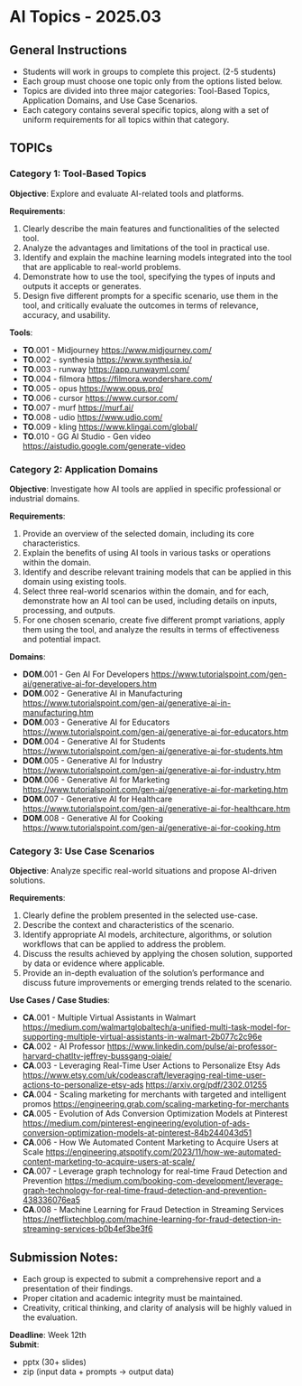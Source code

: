 
# AI Topics - 2025.03

## General Instructions
- Students will work in groups to complete this project. (2-5 students)
- Each group must choose one topic only from the options listed below.
- Topics are divided into three major categories: Tool-Based Topics, Application Domains, and Use Case Scenarios.
- Each category contains several specific topics, along with a set of uniform requirements for all topics within that category.

## TOPICs  

### Category 1: Tool-Based Topics  
**Objective**: Explore and evaluate AI-related tools and platforms.  

**Requirements**:  
1. Clearly describe the main features and functionalities of the selected tool.  
2. Analyze the advantages and limitations of the tool in practical use.  
3. Identify and explain the machine learning models integrated into the tool that are applicable to real-world problems.  
4. Demonstrate how to use the tool, specifying the types of inputs and outputs it accepts or generates.  
5. Design five different prompts for a specific scenario, use them in the tool, and critically evaluate the outcomes in terms of relevance, accuracy, and usability.
  
**Tools**:  
- **TO**.001 - Midjourney  https://www.midjourney.com/
- **TO**.002 - synthesia   https://www.synthesia.io/
- **TO**.003 - runway   https://app.runwayml.com/
- **TO**.004 - filmora   https://filmora.wondershare.com/
- **TO**.005 - opus   https://www.opus.pro/
- **TO**.006 - cursor   https://www.cursor.com/
- **TO**.007 - murf   https://murf.ai/
- **TO**.008 - udio   https://www.udio.com/
- **TO**.009 - kling   https://www.klingai.com/global/   
- **TO**.010 - GG AI Studio - Gen video    https://aistudio.google.com/generate-video   



### Category 2: Application Domains  
**Objective**: Investigate how AI tools are applied in specific professional or industrial domains.    

**Requirements**:
1. Provide an overview of the selected domain, including its core characteristics.       
2. Explain the benefits of using AI tools in various tasks or operations within the domain.  
3. Identify and describe relevant training models that can be applied in this domain using existing tools.  
4. Select three real-world scenarios within the domain, and for each, demonstrate how an AI tool can be used, including details on inputs, processing, and outputs.  
5. For one chosen scenario, create five different prompt variations, apply them using the tool, and analyze the results in terms of effectiveness and potential impact.  
  
**Domains**:

- **DOM**.001 - Gen AI For Developers  https://www.tutorialspoint.com/gen-ai/generative-ai-for-developers.htm  
- **DOM**.002 - Generative AI in Manufacturing https://www.tutorialspoint.com/gen-ai/generative-ai-in-manufacturing.htm
- **DOM**.003 - Generative AI for Educators  https://www.tutorialspoint.com/gen-ai/generative-ai-for-educators.htm
- **DOM**.004 - Generative AI for Students   https://www.tutorialspoint.com/gen-ai/generative-ai-for-students.htm
- **DOM**.005 - Generative AI for Industry   https://www.tutorialspoint.com/gen-ai/generative-ai-for-industry.htm
- **DOM**.006 - Generative AI for Marketing   https://www.tutorialspoint.com/gen-ai/generative-ai-for-marketing.htm
- **DOM**.007 - Generative AI for Healthcare   https://www.tutorialspoint.com/gen-ai/generative-ai-for-healthcare.htm
- **DOM**.008 - Generative AI for Cooking   https://www.tutorialspoint.com/gen-ai/generative-ai-for-cooking.htm

### Category 3: Use Case Scenarios
**Objective**: Analyze specific real-world situations and propose AI-driven solutions.  


**Requirements**:
1. Clearly define the problem presented in the selected use-case.  
2. Describe the context and characteristics of the scenario.  
3. Identify appropriate AI models, architecture, algorithms, or solution workflows that can be applied to address the problem.  
4. Discuss the results achieved by applying the chosen solution, supported by data or evidence where applicable.  
5. Provide an in-depth evaluation of the solution’s performance and discuss future improvements or emerging trends related to the scenario.  

**Use Cases / Case Studies**:
- **CA**.001 - Multiple Virtual Assistants in Walmart   https://medium.com/walmartglobaltech/a-unified-multi-task-model-for-supporting-multiple-virtual-assistants-in-walmart-2b077c2c96e
- **CA**.002 - AI Professor   https://www.linkedin.com/pulse/ai-professor-harvard-chatltv-jeffrey-bussgang-oiaie/
- **CA**.003 - Leveraging Real-Time User Actions to Personalize Etsy Ads   https://www.etsy.com/uk/codeascraft/leveraging-real-time-user-actions-to-personalize-etsy-ads   https://arxiv.org/pdf/2302.01255  
- **CA**.004 - Scaling marketing for merchants with targeted and intelligent promos   https://engineering.grab.com/scaling-marketing-for-merchants
- **CA**.005 - Evolution of Ads Conversion Optimization Models at Pinterest   https://medium.com/pinterest-engineering/evolution-of-ads-conversion-optimization-models-at-pinterest-84b244043d51
- **CA**.006 - How We Automated Content Marketing to Acquire Users at Scale   https://engineering.atspotify.com/2023/11/how-we-automated-content-marketing-to-acquire-users-at-scale/
- **CA**.007 - Leverage graph technology for real-time Fraud Detection and Prevention   https://medium.com/booking-com-development/leverage-graph-technology-for-real-time-fraud-detection-and-prevention-438336076ea5
- **CA**.008 - Machine Learning for Fraud Detection in Streaming Services   https://netflixtechblog.com/machine-learning-for-fraud-detection-in-streaming-services-b0b4ef3be3f6


      
## Submission Notes:
- Each group is expected to submit a comprehensive report and a presentation of their findings.    
- Proper citation and academic integrity must be maintained.    
- Creativity, critical thinking, and clarity of analysis will be highly valued in the evaluation.  

**Deadline**:  Week 12th    
**Submit**:  
- pptx (30+ slides)
- zip (input data + prompts -> output data)
